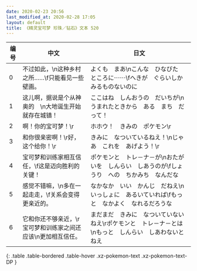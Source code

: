 ```yaml
---
date: 2020-02-23 20:56
last_modified_at: 2020-02-28 17:05
layout: default
title: 《精灵宝可梦 珍珠／钻石》文本 520
---
```

| 编号 | 中文 | 日文 |
| ---- | ---- | ---- |
| 0 | 不过如此，\n这种乡村之所……\f只能看见一些壁画。 | よくも　まあ\nこんな　ひなびた　ところに⋯⋯\fへきが　ぐらいしか　みるものないのに |
| 1 | 这儿啊，据说是个从神奥的　\n大地诞生开始就存在城镇！ | ここはね　しんおうの　だいちが\nうまれたときから　ある　まち　だって！ |
| 2 | 啊！你的宝可梦！\r | ホホウ！　きみの　ポケモン\r |
| 3 | 和你很亲密啊！\r好，这个给你！\r | きみに　なついているねえ！\nじゃあ　これを　あげよう！\r |
| 4 | 宝可梦和训练家相互信任，\f这是迈向胜利的关键！ | ポケモンと　トレ－ナ－が\nおたがいを　しんらい　しあうのが\fしょうり　への　ちかみち　なんだな |
| 5 | 感觉不错嘛，\n多在一起走走，\f关系会变得更亲近的。 | なかなか　いい　かんじ　だねえ\nいっしょに　あるいていれば\fもっと　なかよく　なれるだろうな |
| 6 | 它和你还不够亲近，\r宝可梦和训练家之间还应该\n更加相互信任。 | まだまだ　きみに　なついていないねえ\rポケモンと　トレ－ナ－とは\nもっと　しんらい　しあわないとねえ |
{: .table .table-bordered .table-hover .xz-pokemon-text .xz-pokemon-text-DP }